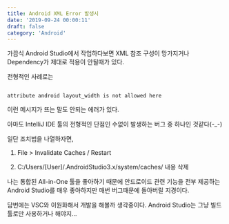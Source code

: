```yaml
---
title: Android XML Error 발생시
date: '2019-09-24 00:00:11'
draft: false
category: 'Android'
---
```


가끔식 Android Studio에서 작업하다보면 XML 참조 구성이 망가지거나 Dependency가 제대로 적용이 안될때가 있다.

전형적인 사례로는

```log

attribute android layout_width is not allowed here

```

이런 메시지가 뜨는 말도 안되는 에러가 있다.

아마도 IntelliJ IDE 툴의 전형적인 단점인 수없이 발생하는 버그 중 하나인 것같다(-\_-)

일단 조치법을 나열하자면,

1. File > Invalidate Caches / Restart

2. C:/Users/[User]/.AndroidStudio3.x/system/caches/ 내용 삭제

나는 통합된 All-in-One 툴을 좋아하기 때문에 안드로이드 관련 기능을 전부 제공하는 Android Studio를 매우 좋아하지만 매번 버그때문에 돌아버릴 지경이다.

담번에는 VSC와 이원화해서 개발을 해볼까 생각중이다. Android Studio는 그냥 빌드툴로만 사용하거나 해야지...
